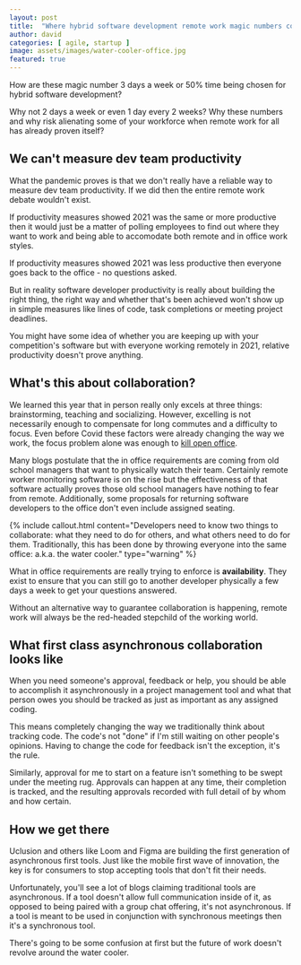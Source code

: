 ```yaml
---
layout: post
title:  "Where hybrid software development remote work magic numbers come from"
author: david
categories: [ agile, startup ]
image: assets/images/water-cooler-office.jpg
featured: true
---
```

How are these magic number 3 days a week or 50% time being chosen for hybrid software development? 

Why not 2 days a week or even 1 day every 2 weeks? Why these numbers and why risk alienating some of 
your workforce when remote work for all has already proven itself?

## We can't measure dev team productivity
What the pandemic proves is that we don't really have a reliable way to measure dev team productivity. If we did
then the entire remote work debate wouldn't exist. 

If productivity measures showed 2021 was the same or more productive
then it would just be a matter of polling employees to find out where they want to work and being able to accomodate
both remote and in office work styles.

If productivity measures showed 2021 was less productive then everyone goes back to the office - no questions asked.

But in reality software developer productivity is really about building the right thing, the right way and whether
that's been achieved won't show up in simple measures like lines of code, task completions or meeting project deadlines.

You might have some idea of whether you are keeping up with your competition's software but with everyone working
remotely in 2021, relative productivity doesn't prove anything.

## What's this about collaboration?
We learned this year that in person really only excels at three things: brainstorming, teaching and socializing. 
However, excelling is not necessarily enough to compensate for long commutes and a difficulty to focus. Even before 
Covid these factors were already changing the way we work, the focus problem alone was enough to 
[kill open office](https://www.fastcompany.com/90626329/these-architects-popularized-the-open-office-now-they-say-the-open-office-is-dead).

Many blogs postulate that the in office requirements are coming from old school managers that want to physically watch
their team. Certainly remote worker monitoring software is on the rise but the effectiveness of that software actually
proves those old school managers have nothing to fear from remote. Additionally, some proposals for returning
software developers to the office don't even include assigned seating.

{% include callout.html
content="Developers need to know two things to collaborate: what they need to do for others, and what others need to do
for them. Traditionally, this has been done by throwing everyone into the same office: a.k.a. the water cooler."
type="warning" %}

What in office requirements are really trying to enforce is **availability**. They exist to ensure that you can still
go to another developer physically a few days a week to get your questions answered.

Without an alternative way to guarantee collaboration is happening, remote work will always be the red-headed
stepchild of the working world.

## What first class asynchronous collaboration looks like
When you need someone's approval, feedback or help, you should be able to accomplish it asynchronously in a project
management tool and what that person owes you should be tracked as just as important as any assigned coding.

This means completely changing the way we traditionally think about tracking code. The code's not "done" if I'm still 
waiting on other people's opinions. Having to change the code for feedback isn't the exception, it's the rule.

Similarly, approval for me to start on a feature isn't something to be swept under the meeting rug. Approvals can
happen at any time, their completion is tracked, and the resulting approvals recorded with full detail of by whom and
how certain.

## How we get there
Uclusion and others like Loom and Figma are building the first generation of asynchronous first tools.  Just like 
the mobile first wave of innovation, the key is for consumers to stop accepting tools that don't fit their needs.

Unfortunately, you'll see a lot of blogs claiming traditional tools are asynchronous. If a tool doesn't allow 
full communication inside of it, as opposed to being paired with a group chat offering, it's not asynchronous. If a tool
is meant to be used in conjunction with synchronous meetings then it's a synchronous tool.

There's going to be some confusion at first but the future of work doesn't revolve around the water cooler.